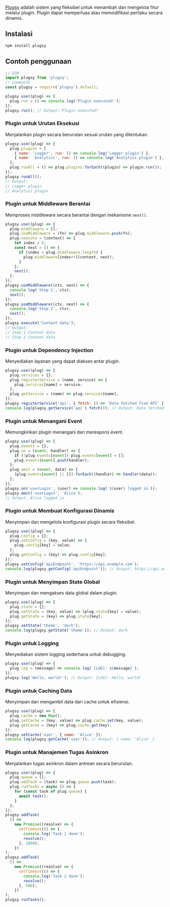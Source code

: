 <p><a href="https://github.com/salmantok/plugsy.git"class="repo-link">Plugsy</a> adalah sistem yang fleksibel untuk menambah dan mengelola fitur melalui plugin. Plugin dapat memperluas atau memodifikasi perilaku secara dinamis.</p>

## Instalasi

```bash
npm install plugsy
```

## Contoh penggunaan

```js
// ESM
import plugsy from 'plugsy';
// CommonJS
const plugsy = require('plugsy').default;

plugsy.use((plug) => {
  plug.run = () => console.log('Plugin executed!');
});
plugsy.run(); // Output: Plugin executed!
```

### Plugin untuk Urutan Eksekusi

Menjalankan plugin secara berurutan sesuai urutan yang ditentukan.

```js
plugsy.use((plug) => {
  plug.plugins = [
    { name: 'Logger', run: () => console.log('Logger plugin') },
    { name: 'Analytics', run: () => console.log('Analytics plugin') },
  ];
  plug.runAll = () => plug.plugins.forEach((plugin) => plugin.run());
});
plugsy.runAll();
// Output:
// Logger plugin
// Analytics plugin
```

### Plugin untuk Middleware Berantai

Memproses middleware secara berantai dengan mekanisme `next()`.

```js
plugsy.use((plug) => {
  plug.middleware = [];
  plug.useMiddleware = (fn) => plug.middleware.push(fn);
  plug.execute = (context) => {
    let index = 0;
    const next = () => {
      if (index < plug.middleware.length) {
        plug.middleware[index++](context, next);
      }
    };
    next();
  };
});
plugsy.useMiddleware((ctx, next) => {
  console.log('Step 1', ctx);
  next();
});
plugsy.useMiddleware((ctx, next) => {
  console.log('Step 2', ctx);
  next();
});
plugsy.execute('Context data');
// Output:
// Step 1 Context data
// Step 2 Context data
```

### Plugin untuk Dependency Injection

Menyediakan layanan yang dapat diakses antar plugin.

```js
plugsy.use((plug) => {
  plug.services = {};
  plug.registerService = (name, service) => {
    plug.services[name] = service;
  };
  plug.getService = (name) => plug.services[name];
});
plugsy.registerService('api', { fetch: () => 'Data fetched from API' });
console.log(plugsy.getService('api').fetch()); // Output: Data fetched from API
```

### Plugin untuk Menangani Event

Memungkinkan plugin menangani dan merespons event.

```js
plugsy.use((plug) => {
  plug.events = {};
  plug.on = (event, handler) => {
    if (!plug.events[event]) plug.events[event] = [];
    plug.events[event].push(handler);
  };
  plug.emit = (event, data) => {
    (plug.events[event] || []).forEach((handler) => handler(data));
  };
});
plugsy.on('userLogin', (user) => console.log(`${user} logged in`));
plugsy.emit('userLogin', 'Alice');
// Output: Alice logged in
```

### Plugin untuk Membuat Konfigurasi Dinamis

Menyimpan dan mengelola konfigurasi plugin secara fleksibel.

```js
plugsy.use((plug) => {
  plug.config = {};
  plug.setConfig = (key, value) => {
    plug.config[key] = value;
  };
  plug.getConfig = (key) => plug.config[key];
});
plugsy.setConfig('apiEndpoint', 'https://api.example.com');
console.log(plugsy.getConfig('apiEndpoint')); // Output: https://api.example.com
```

### Plugin untuk Menyimpan State Global

Menyimpan dan mengakses data global dalam plugin.

```js
plugsy.use((plug) => {
  plug.state = {};
  plug.setState = (key, value) => (plug.state[key] = value);
  plug.getState = (key) => plug.state[key];
});
plugsy.setState('theme', 'dark');
console.log(plugsy.getState('theme')); // Output: dark
```

### Plugin untuk Logging

Menyediakan sistem logging sederhana untuk debugging.

```js
plugsy.use((plug) => {
  plug.log = (message) => console.log(`[LOG]: ${message}`);
});
plugsy.log('Hello, world!'); // Output: [LOG]: Hello, world!
```

### Plugin untuk Caching Data

Menyimpan dan mengambil data dari cache untuk efisiensi.

```js
plugsy.use((plug) => {
  plug.cache = new Map();
  plug.setCache = (key, value) => plug.cache.set(key, value);
  plug.getCache = (key) => plug.cache.get(key);
});
plugsy.setCache('user', { name: 'Alice' });
console.log(plugsy.getCache('user')); // Output: { name: 'Alice' }
```

### Plugin untuk Manajemen Tugas Asinkron

Menjalankan tugas asinkron dalam antrean secara berurutan.

```js
plugsy.use((plug) => {
  plug.queue = [];
  plug.addTask = (task) => plug.queue.push(task);
  plug.runTasks = async () => {
    for (const task of plug.queue) {
      await task();
    }
  };
});
plugsy.addTask(
  () =>
    new Promise((resolve) => {
      setTimeout(() => {
        console.log('Task 1 done');
        resolve();
      }, 1000);
    })
);
plugsy.addTask(
  () =>
    new Promise((resolve) => {
      setTimeout(() => {
        console.log('Task 2 done');
        resolve();
      }, 500);
    })
);
plugsy.runTasks();
```
